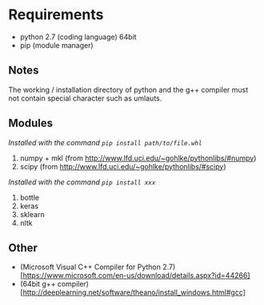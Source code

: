 # Requirements

* python 2.7 (coding language) 64bit
* pip (module manager)

## Notes

The working / installation directory of python and the g++ compiler must not contain special character such as umlauts.

## Modules

_Installed with the command `pip install path/to/file.whl`_

1. numpy + mkl (from http://www.lfd.uci.edu/~gohlke/pythonlibs/#numpy)
2. scipy (from http://www.lfd.uci.edu/~gohlke/pythonlibs/#scipy)

_Installed with the command `pip install xxx`_

1. bottle
2. keras
3. sklearn
4. nltk

## Other

* (Microsoft Visual C++ Compiler for Python 2.7)[https://www.microsoft.com/en-us/download/details.aspx?id=44266]
* (64bit g++ compiler)[http://deeplearning.net/software/theano/install_windows.html#gcc]